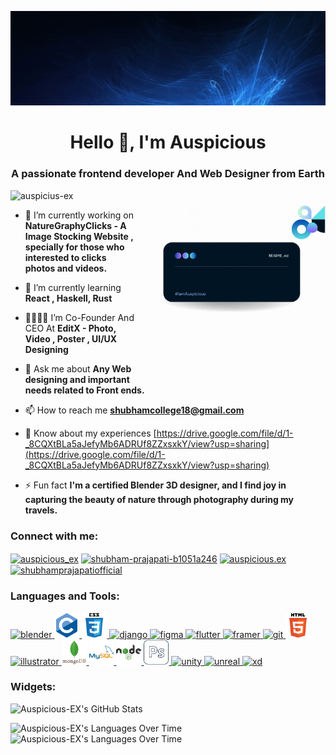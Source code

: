 [![MasterHead](https://github.com/Auspicious-EX/Auspicious-EX/blob/main/A-ex.gif?raw=true)](https://)
<h1 align="center">Hello 👋, I'm Auspicious</h1>
<h3 align="center">A passionate frontend developer And Web Designer from Earth</h3>
<img align="right" alt="Coding" width="300" style="margin: 30;" src="https://github.com/Auspicious-EX/Auspicious-EX/blob/main/Green%20Teal%20Geometric%20Modern%20Computer%20Programmer%20Code%20Editor%20Quotes%20Instagram%20Post.gif?raw=true">

<p align="left"> <img src="https://komarev.com/ghpvc/?username=auspicius-ex&label=Profile%20views&color=0e75b6&style=flat" alt="auspicius-ex" /> </p>

- 🔭 I’m currently working on **NatureGraphyClicks - A Image Stocking Website , specially for those who interested to clicks photos and videos.**

- 🌱 I’m currently learning **React , Haskell, Rust**

- 🫱🏻‍🫲🏻 I’m Co-Founder And CEO At **EditX - Photo, Video , Poster , UI/UX Designing**

- 💬 Ask me about **Any Web designing and important needs related to Front ends.**

- 📫 How to reach me **shubhamcollege18@gmail.com**

- 📄 Know about my experiences [https://drive.google.com/file/d/1-_8CQXtBLa5aJefyMb6ADRUf8ZZxsxkY/view?usp=sharing](https://drive.google.com/file/d/1-_8CQXtBLa5aJefyMb6ADRUf8ZZxsxkY/view?usp=sharing)

- ⚡ Fun fact **I'm a certified Blender 3D designer, and I find joy in capturing the beauty of nature through photography during my travels.**

<h3 align="left">Connect with me:</h3>
<p align="left">
<a href="https://twitter.com/auspicious_ex" target="blank"><img align="center" src="https://raw.githubusercontent.com/rahuldkjain/github-profile-readme-generator/master/src/images/icons/Social/twitter.svg" alt="auspicious_ex" height="30" width="40" /></a>
<a href="https://linkedin.com/in/shubham-prajapati-b1051a246" target="blank"><img align="center" src="https://raw.githubusercontent.com/rahuldkjain/github-profile-readme-generator/master/src/images/icons/Social/linked-in-alt.svg" alt="shubham-prajapati-b1051a246" height="30" width="40" /></a>
<a href="https://fb.com/auspicious.ex" target="blank"><img align="center" src="https://raw.githubusercontent.com/rahuldkjain/github-profile-readme-generator/master/src/images/icons/Social/facebook.svg" alt="auspicious.ex" height="30" width="40" /></a>
<a href="https://instagram.com/shubhamprajapatiofficial" target="blank"><img align="center" src="https://raw.githubusercontent.com/rahuldkjain/github-profile-readme-generator/master/src/images/icons/Social/instagram.svg" alt="shubhamprajapatiofficial" height="30" width="40" /></a>
</p>

<h3 align="left">Languages and Tools:</h3>
<p align="left"> <a href="https://www.blender.org/" target="_blank" rel="noreferrer"> <img src="https://download.blender.org/branding/community/blender_community_badge_white.svg" alt="blender" width="40" height="40"/> </a> <a href="https://www.cprogramming.com/" target="_blank" rel="noreferrer"> <img src="https://raw.githubusercontent.com/devicons/devicon/master/icons/c/c-original.svg" alt="c" width="40" height="40"/> </a> <a href="https://www.w3schools.com/css/" target="_blank" rel="noreferrer"> <img src="https://raw.githubusercontent.com/devicons/devicon/master/icons/css3/css3-original-wordmark.svg" alt="css3" width="40" height="40"/> </a> <a href="https://www.djangoproject.com/" target="_blank" rel="noreferrer"> <img src="https://cdn.worldvectorlogo.com/logos/django.svg" alt="django" width="40" height="40"/> </a> <a href="https://www.figma.com/" target="_blank" rel="noreferrer"> <img src="https://www.vectorlogo.zone/logos/figma/figma-icon.svg" alt="figma" width="40" height="40"/> </a> <a href="https://flutter.dev" target="_blank" rel="noreferrer"> <img src="https://www.vectorlogo.zone/logos/flutterio/flutterio-icon.svg" alt="flutter" width="40" height="40"/> </a> <a href="https://www.framer.com/" target="_blank" rel="noreferrer"> <img src="https://www.vectorlogo.zone/logos/framer/framer-icon.svg" alt="framer" width="40" height="40"/> </a> <a href="https://git-scm.com/" target="_blank" rel="noreferrer"> <img src="https://www.vectorlogo.zone/logos/git-scm/git-scm-icon.svg" alt="git" width="40" height="40"/> </a> <a href="https://www.w3.org/html/" target="_blank" rel="noreferrer"> <img src="https://raw.githubusercontent.com/devicons/devicon/master/icons/html5/html5-original-wordmark.svg" alt="html5" width="40" height="40"/> </a> <a href="https://www.adobe.com/in/products/illustrator.html" target="_blank" rel="noreferrer"> <img src="https://www.vectorlogo.zone/logos/adobe_illustrator/adobe_illustrator-icon.svg" alt="illustrator" width="40" height="40"/> </a> <a href="https://www.mongodb.com/" target="_blank" rel="noreferrer"> <img src="https://raw.githubusercontent.com/devicons/devicon/master/icons/mongodb/mongodb-original-wordmark.svg" alt="mongodb" width="40" height="40"/> </a> <a href="https://www.mysql.com/" target="_blank" rel="noreferrer"> <img src="https://raw.githubusercontent.com/devicons/devicon/master/icons/mysql/mysql-original-wordmark.svg" alt="mysql" width="40" height="40"/> </a> <a href="https://nodejs.org" target="_blank" rel="noreferrer"> <img src="https://raw.githubusercontent.com/devicons/devicon/master/icons/nodejs/nodejs-original-wordmark.svg" alt="nodejs" width="40" height="40"/> </a> <a href="https://www.photoshop.com/en" target="_blank" rel="noreferrer"> <img src="https://raw.githubusercontent.com/devicons/devicon/master/icons/photoshop/photoshop-line.svg" alt="photoshop" width="40" height="40"/> </a> <a href="https://unity.com/" target="_blank" rel="noreferrer"> <img src="https://www.vectorlogo.zone/logos/unity3d/unity3d-icon.svg" alt="unity" width="40" height="40"/> </a> <a href="https://unrealengine.com/" target="_blank" rel="noreferrer"> <img src="https://raw.githubusercontent.com/kenangundogan/fontisto/036b7eca71aab1bef8e6a0518f7329f13ed62f6b/icons/svg/brand/unreal-engine.svg" alt="unreal" width="40" height="40"/> </a> <a href="https://www.adobe.com/products/xd.html" target="_blank" rel="noreferrer"> <img src="https://cdn.worldvectorlogo.com/logos/adobe-xd.svg" alt="xd" width="40" height="40"/> </a> </p>

<!---
Auspicious-EX/Auspicious-EX is a ✨ special ✨ repository because its `README.md` (this file) appears on your GitHub profile.
You can click the Preview link to take a look at your changes.
--->

<h3 align="left">Widgets:</h3>
<p align="left">
  <img src="https://stats.quine.sh/Auspicious-EX/github?theme=dark" alt="Auspicious-EX's GitHub Stats" height="200" style="margin: 20;"/>
  
</p>
<p align="left">
  <img src="https://stats.quine.sh/Auspicious-EX/languages-over-time?theme=dark" alt="Auspicious-EX's Languages Over Time" height="200" style="margin: 20;"/>
  <img src="https://stats.quine.sh/Auspicious-EX/topics-over-time?theme=dark" alt="Auspicious-EX's Languages Over Time" height="200" style="margin: 20;"/>
</p>
